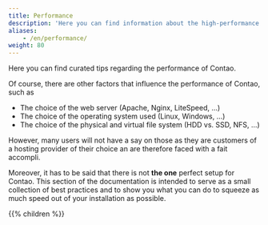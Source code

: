 ```yaml
---
title: Performance
description: 'Here you can find information about the high-performance operation of Contao.'
aliases:
    - /en/performance/
weight: 80
---
```


Here you can find curated tips regarding the performance of Contao.

Of course, there are other factors that influence the performance of Contao, such as

- The choice of the web server (Apache, Nginx, LiteSpeed, ...)
- The choice of the operating system used (Linux, Windows, ...)
- The choice of the physical and virtual file system (HDD vs. SSD, NFS, ...)

However, many users will not have a say on those as they are customers of a hosting provider of their choice an
are therefore faced with a fait accompli.

Moreover, it has to be said that there is not **the one** perfect setup for Contao. This section of the documentation
is intended to serve as a small collection of best practices and to show you what you can do to squeeze as much speed
out of your installation as possible.

{{% children %}}
